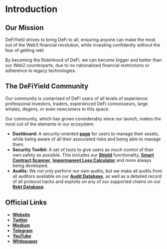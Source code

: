 # Introduction

## Our Mission

DeFiYield strives to bring DeFi to all, ensuring anyone can make the most out of the Web3 financial revolution, while investing confidently without the fear of getting rekt.

By becoming the Robinhood of DeFi, we can become bigger and better than our Web2 counterparts, due to no nationalized financial restrictions or adherence to legacy technologies.

## **The DeFiYield Community** <a href="#the-defiyield-community" id="the-defiyield-community"></a>

Our community is comprised of DeFi users of all levels of experience: professional investors, traders, experienced DeFi connoisseurs, large whales, degens, or even newcomers to this space.

Our community, which has grown considerably since our launch, makes the most out of the elements in our ecosystem:

* **Dashboard:** A security-oriented [**page**](dashboard/the-defiyield-dashboard/) for users to manage their assets, while being aware of all their associated risks and being able to manage them.
* **Security Toolkit:** A set of tools to give users as much control of their own safety as possible. This includes our [**Shield**](security-toolkit/shield.md) functionality, [**Smart Contract Scanner**](security-toolkit/scanner.md), [**Impermanent Loss Calculator**](security-toolkit/il-calculator.md) and more always being developed.
* **Audits:** We not only perform our own audits, but we make all audits from all auditors available on our [**Audit Database**](audits/audit-database.md), as well as a detailed record of all protocol hacks and exploits on any of our supported chains on our [**Rekt Database**](audits/rekt-database.md).

## Official Links

* [**Website**](https://defiyield.app)
* [**Twitter**](https://twitter.com/defiyield\_app)
* [**Medium**](https://blog.defiyield.app)
* [**Telegram**](https://t.me/defiyield\_app)
* [**YouTube**](https://www.youtube.com/c/DEFIYIELD)
* [**Whitepaper**](https://defiyield.app/whitepaper.pdf)
